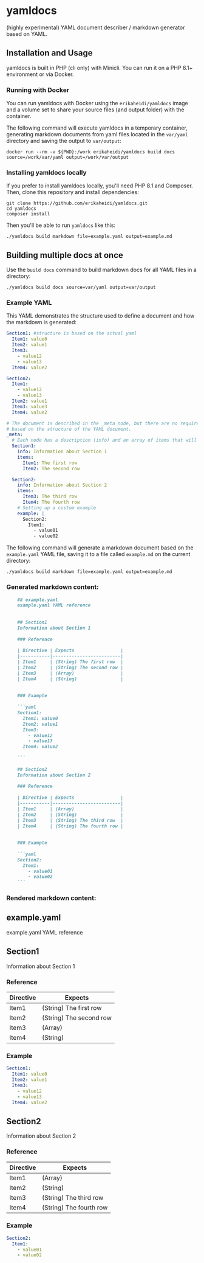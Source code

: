 # yamldocs

(highly experimental) YAML document describer / markdown generator based on YAML.

## Installation and Usage

yamldocs is built in PHP (cli only) with Minicli. You can run it on a PHP 8.1+ environment or via Docker.

### Running with Docker
You can run yamldocs with Docker using the `erikaheidi/yamldocs` image and a volume set to share your source files (and output folder) with the container.

The following command will execute yamldocs in a temporary container, generating markdown documents from yaml files located in the `var/yaml` directory and saving the output to `var/output`:

```shell
docker run --rm -v ${PWD}:/work erikaheidi/yamldocs build docs source=/work/var/yaml output=/work/var/output
```
### Installing yamldocs locally
If you prefer to install yamldocs locally, you'll need PHP 8.1 and Composer. Then, clone this repository and install dependencies:

```shell
git clone https://github.com/erikaheidi/yamldocs.git
cd yamldocs
composer install
```

Then you'll be able to run `yamldocs` like this:

```shell
./yamldocs build markdown file=example.yaml output=example.md
```

## Building multiple docs at once

Use the `build docs` command to build markdown docs for all YAML files in a directory:

```shell
./yamldocs build docs source=var/yaml output=var/output
```
### Example YAML

This YAML demonstrates the structure used to define a document and how the markdown is generated:

```yaml
Section1: #structure is based on the actual yaml
  Item1: value0
  Item2: value1
  Item3:
    - value12
    - value13
  Item4: value2

Section2:
  Item1:
    - value12
    - value13
  Item2: value1
  Item3: value3
  Item4: value2

# The document is described in the _meta node, but there are no required fields. Markdown will be generated anyways,
# based on the structure of the YAML document.
_meta:
  # Each node has a description (info) and an array of items that will be presented as a table.
  Section1:
    info: Information about Section 1
    items:
      Item1: The first row
      Item2: The second row

  Section2:
    info: Information about Section 2
    items:
      Item3: The third row
      Item4: The fourth row
    # Setting up a custom example
    example: |
      Section2:
        Item1:
          - value01
          - value02
```

The following command will generate a markdown document based on the `example.yaml` YAML file, saving it to a file called `example.md` on the current directory:

```shell
./yamldocs build markdown file=example.yaml output=example.md
```

### Generated markdown content:

```markdown
    ## example.yaml
    example.yaml YAML reference
    
    
    ## Section1
    Information about Section 1
    
    ### Reference
    
    | Directive | Expects                 |
    |-----------|-------------------------|
    | Item1     | (String) The first row  |
    | Item2     | (String) The second row |
    | Item3     | (Array)                 |
    | Item4     | (String)                |
    
    
    ### Example
    
    ```yaml
    Section1:
      Item1: value0
      Item2: value1
      Item3:
        - value12
        - value13
      Item4: value2
    
    ```
    
    ## Section2
    Information about Section 2
    
    ### Reference
    
    | Directive | Expects                 |
    |-----------|-------------------------|
    | Item1     | (Array)                 |
    | Item2     | (String)                |
    | Item3     | (String) The third row  |
    | Item4     | (String) The fourth row |
    
    
    ### Example
    
    ```yaml
    Section2:
      Item1:
        - value01
        - value02
    ```
```
 
### Rendered markdown content:

## example.yaml
example.yaml YAML reference


## Section1
Information about Section 1

### Reference

| Directive | Expects                 |
|-----------|-------------------------|
| Item1     | (String) The first row  |
| Item2     | (String) The second row |
| Item3     | (Array)                 |
| Item4     | (String)                |


### Example

```yaml
Section1:
  Item1: value0
  Item2: value1
  Item3:
    - value12
    - value13
  Item4: value2

```


## Section2
Information about Section 2

### Reference

| Directive | Expects                 |
|-----------|-------------------------|
| Item1     | (Array)                 |
| Item2     | (String)                |
| Item3     | (String) The third row  |
| Item4     | (String) The fourth row |


### Example

```yaml
Section2:
  Item1:
    - value01
    - value02
```

 